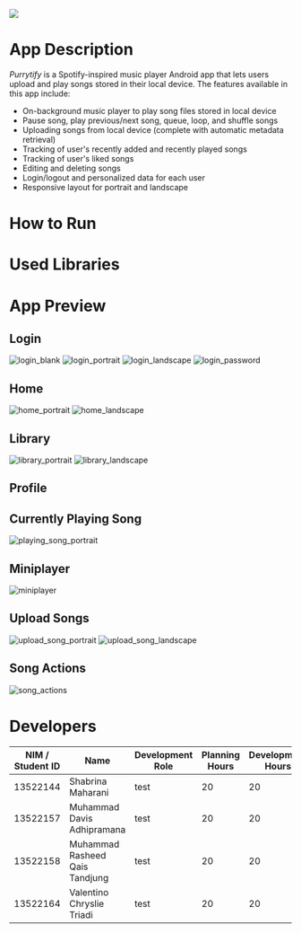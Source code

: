 
![](./screenshot/preview.gif)

# App Description
*Purrytify* is a Spotify-inspired music player Android app that lets users upload and play songs stored in their local device. The features available in this app include:

* On-background music player to play song files stored in local device
* Pause song, play previous/next song, queue, loop, and shuffle songs
* Uploading songs from local device (complete with automatic metadata retrieval)
* Tracking of user's recently added and recently played songs
* Tracking of user's liked songs
* Editing and deleting songs
* Login/logout and personalized data for each user
* Responsive layout for portrait and landscape

# How to Run

# Used Libraries

# App Preview

## Login
![login_blank](./screenshot/login_blank.jpg)
![login_portrait](./screenshot/login_portrait.jpg)
![login_landscape](./screenshot/login_landscape.jpg)
![login_password](./screenshot/login_password.jpg)

## Home 
![home_portrait](./screenshot/home_portrait.jpg)
![home_landscape](./screenshot/home_landscape.jpg)

## Library
![library_portrait](./screenshot/library_portrait.jpg)
![library_landscape](./screenshot/library_landscape.jpg)

## Profile

## Currently Playing Song
![playing_song_portrait](./screenshot/playing_song_portrait.jpg)

## Miniplayer
![miniplayer](./screenshot/miniplayer.jpg)

## Upload Songs
![upload_song_portrait](./screenshot/upload_song_portrait.jpg)
![upload_song_landscape](./screenshot/upload_song_landscape.jpg)

## Song Actions
![song_actions](./screenshot/song_actions.jpg)


# Developers
| NIM / Student ID | Name | Development Role | Planning Hours | Development Hours |
|------------------|------|------------------|----------------|-------------------|
| 13522144 | Shabrina Maharani | test | 20 | 20
| 13522157 | Muhammad Davis Adhipramana | test | 20 | 20
| 13522158 | Muhammad Rasheed Qais Tandjung | test | 20 | 20
| 13522164 | Valentino Chryslie Triadi | test | 20 | 20